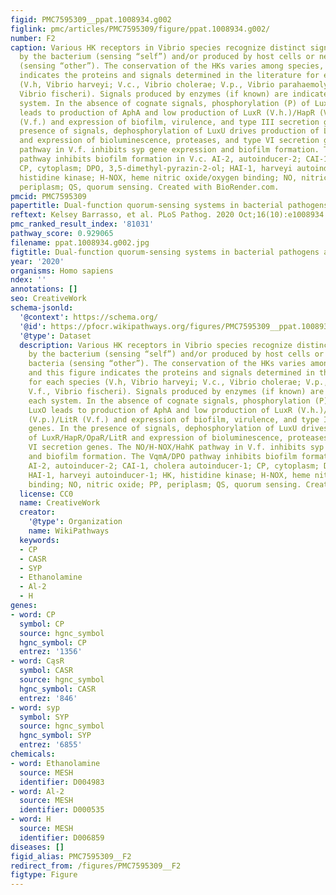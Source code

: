 ```yaml
---
figid: PMC7595309__ppat.1008934.g002
figlink: pmc/articles/PMC7595309/figure/ppat.1008934.g002/
number: F2
caption: Various HK receptors in Vibrio species recognize distinct signals produced
  by the bacterium (sensing “self”) and/or produced by host cells or neighboring bacteria
  (sensing “other”). The conservation of the HKs varies among species, and this figure
  indicates the proteins and signals determined in the literature for each species
  (V.h, Vibrio harveyi; V.c., Vibrio cholerae; V.p., Vibrio parahaemolyticus; V.f.,
  Vibrio fischeri). Signals produced by enzymes (if known) are indicated for each
  system. In the absence of cognate signals, phosphorylation (P) of LuxU and LuxO
  leads to production of AphA and low production of LuxR (V.h.)/HapR (V.c.)/OpaR (V.p.)/LitR
  (V.f.) and expression of biofilm, virulence, and type III secretion genes. In the
  presence of signals, dephosphorylation of LuxU drives production of LuxR/HapR/OpaR/LitR
  and expression of bioluminescence, proteases, and type VI secretion genes. The NO/H-NOX/HahK
  pathway in V.f. inhibits syp gene expression and biofilm formation. The VqmA/DPO
  pathway inhibits biofilm formation in V.c. AI-2, autoinducer-2; CAI-1, cholera autoinducer-1;
  CP, cytoplasm; DPO, 3,5-dimethyl-pyrazin-2-ol; HAI-1, harveyi autoinducer-1; HK,
  histidine kinase; H-NOX, heme nitric oxide/oxygen binding; NO, nitric oxide; PP,
  periplasm; QS, quorum sensing. Created with BioRender.com.
pmcid: PMC7595309
papertitle: Dual-function quorum-sensing systems in bacterial pathogens and symbionts.
reftext: Kelsey Barrasso, et al. PLoS Pathog. 2020 Oct;16(10):e1008934.
pmc_ranked_result_index: '81031'
pathway_score: 0.929065
filename: ppat.1008934.g002.jpg
figtitle: Dual-function quorum-sensing systems in bacterial pathogens and symbionts
year: '2020'
organisms: Homo sapiens
ndex: ''
annotations: []
seo: CreativeWork
schema-jsonld:
  '@context': https://schema.org/
  '@id': https://pfocr.wikipathways.org/figures/PMC7595309__ppat.1008934.g002.html
  '@type': Dataset
  description: Various HK receptors in Vibrio species recognize distinct signals produced
    by the bacterium (sensing “self”) and/or produced by host cells or neighboring
    bacteria (sensing “other”). The conservation of the HKs varies among species,
    and this figure indicates the proteins and signals determined in the literature
    for each species (V.h, Vibrio harveyi; V.c., Vibrio cholerae; V.p., Vibrio parahaemolyticus;
    V.f., Vibrio fischeri). Signals produced by enzymes (if known) are indicated for
    each system. In the absence of cognate signals, phosphorylation (P) of LuxU and
    LuxO leads to production of AphA and low production of LuxR (V.h.)/HapR (V.c.)/OpaR
    (V.p.)/LitR (V.f.) and expression of biofilm, virulence, and type III secretion
    genes. In the presence of signals, dephosphorylation of LuxU drives production
    of LuxR/HapR/OpaR/LitR and expression of bioluminescence, proteases, and type
    VI secretion genes. The NO/H-NOX/HahK pathway in V.f. inhibits syp gene expression
    and biofilm formation. The VqmA/DPO pathway inhibits biofilm formation in V.c.
    AI-2, autoinducer-2; CAI-1, cholera autoinducer-1; CP, cytoplasm; DPO, 3,5-dimethyl-pyrazin-2-ol;
    HAI-1, harveyi autoinducer-1; HK, histidine kinase; H-NOX, heme nitric oxide/oxygen
    binding; NO, nitric oxide; PP, periplasm; QS, quorum sensing. Created with BioRender.com.
  license: CC0
  name: CreativeWork
  creator:
    '@type': Organization
    name: WikiPathways
  keywords:
  - CP
  - CASR
  - SYP
  - Ethanolamine
  - Al-2
  - H
genes:
- word: СР
  symbol: CP
  source: hgnc_symbol
  hgnc_symbol: CP
  entrez: '1356'
- word: CąsR
  symbol: CASR
  source: hgnc_symbol
  hgnc_symbol: CASR
  entrez: '846'
- word: syp
  symbol: SYP
  source: hgnc_symbol
  hgnc_symbol: SYP
  entrez: '6855'
chemicals:
- word: Ethanolamine
  source: MESH
  identifier: D004983
- word: Al-2
  source: MESH
  identifier: D000535
- word: H
  source: MESH
  identifier: D006859
diseases: []
figid_alias: PMC7595309__F2
redirect_from: /figures/PMC7595309__F2
figtype: Figure
---
```

